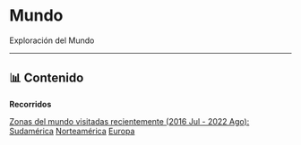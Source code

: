 # Mundo

Exploración del Mundo

---

## 📊 Contenido

**Recorridos**

[Zonas del mundo visitadas recientemente (2016 Jul - 2022 Ago):](viajes/01/_desc.txt) [Sudamérica](viajes/01/salida/Sudamérica.png) [Norteamérica](viajes/01/salida/Norteamérica.png) [Europa](viajes/01/salida/Europa.png)



